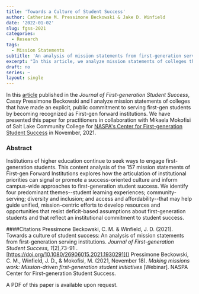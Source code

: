 ```yaml
---
title: 'Towards a Culture of Student Success'
author: Catherine M. Pressimone Beckowski & Jake D. Winfield
date: '2022-01-02'
slug: fgss-2021
categories:
  - Research
tags:
  - Mission Statements
subtitle: 'An analysis of mission statements from first-generation serving institutions'
excerpt: "In this article, we analyze mission statements of colleges that have made an explicit, public commitment to serving first-gen students by becoming recognized as First-gen forward institutions by NASPA's Center for First-generation Student Success."
draft: no
series: ~
layout: single
---
```

In this [article](https://doi.org/10.1080/26906015.2021.1930291) published in the *Journal of First-generation Student Success*, Cassy Pressimone Beckowski and I analyze mission statements of colleges that have made an explicit, public commitment to serving first-gen students by becoming recognized as First-gen forward institutions. We have presented this paper for practitioners in collaboration with Mikaela Mokofisi of Salt Lake Community College for [NASPA's Center for First-generation Student Success](https://naspa.org/events/making-missions-work-mission-driven-first-generation-student-initiatives) in November, 2021. 

### Abstract
Institutions of higher education continue to seek ways to engage first-generation students. This content analysis of the 157 mission statements of First-gen Forward Institutions explores how the articulation of institutional priorities can signal or promote a success-oriented culture and inform campus-wide approaches to first-generation student success. We identify four predominant themes--student learning experiences; community-serving; diversity and inclusion; and access and affordability--that may help guide unified, mission-centric efforts to develop resources and opportunities that resist deficit-based assumptions about first-generation students and that reflect an institutional commitment to student success.

####Citations
Pressimone Beckowski, C. M. & Winfield, J. D. (2021). Towards a culture of student success: An analysis of mission statements from first-generation serving institutions. *Journal of First-generation Student Success, 1*(2),73-91 . [https://doi.org/10.1080/26906015.2021.1930291]()
Pressimone Beckowski, C. M., Winfield, J. D., & Mokofisi, M. (2021, November 18). *Making missions work: Mission-driven first-generation student initiatives* [Webinar]. NASPA Center for First-generation Student Success. 

A PDF of this paper is available upon request.
